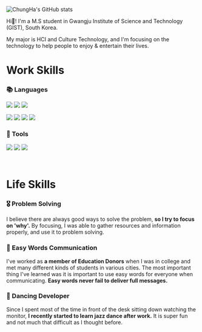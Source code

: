 ![ChungHa's GitHub stats](https://github-readme-stats.vercel.app/api?username=ChungHaLee&&show_icons=true&theme=cobalt)

Hi👋! I'm a M.S student in Gwangju Institute of Science and Technology (GIST), South Korea.

My major is HCI and Culture Technology, and I'm focusing on the technology to help people to enjoy & entertain their lives.


# Work Skills
### 📚 Languages
<img src="https://img.shields.io/badge/Python-3776AB?style=flat-square&logo=Python&logoColor=white"/> <img src="https://img.shields.io/badge/Keras-D00000?style=flat-square&logo=Keras&logoColor=white"> <img src="https://img.shields.io/badge/PyTorch-EE4C2C?style=flat-square&logo=PyTorch&logoColor=white"> 

<img src="https://img.shields.io/badge/JavaScript-F7DF1E?style=flat-square&logo=JavaScript&logoColor=black"/> <img src="https://img.shields.io/badge/NodeJS-339933?style=flat-square&logo=Node.js&logoColor=white"/> <img src="https://img.shields.io/badge/Pug-A86454?style=flat-square&logo=pug&logoColor=white"/> <img src="https://img.shields.io/badge/CSS3-1572B6?style=flat-square&logo=CSS3&logoColor=white"/> 

### 📐 Tools
<img src="https://img.shields.io/badge/Pycharm-000000?style=flat-square&logo=Pycharm&logoColor=green"/> <img src="https://img.shields.io/badge/Visual Studio Code-007ACC?style=flat-square&logo=Visual Studio Code&logoColor=white"/> <img src="https://img.shields.io/badge/Jupyter-F37626?style=flat-square&logo=Visual Studio Code&logoColor=white"/>

<br>

# Life Skills
### **🎖 Problem Solving**
I believe there are always good ways to solve the problem, **so I try to focus on 'why'.** By focusing, I was able to gather resources and information properly, and use it to problem solving.

### **👫 Easy Words Communication**
I've worked as **a member of Education Donors** when I was in college and met many different kinds of students in various cities. The most important thing I've learned was it is important to use easy words for everyone when communicating. **Easy words never fail to deliver full messages.**

### **💃 Dancing Developer**
Since I spent most of the time in front of the desk sitting down watching the monitor, **I recently started to learn jazz dance after work.** It is super fun and not much that difficult as I thought before.
